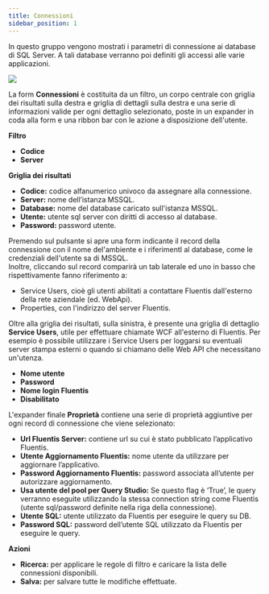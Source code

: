 ```yaml
---
title: Connessioni
sidebar_position: 1
---
```

In questo gruppo vengono mostrati i parametri di connessione ai database di SQL Server. A tali database verranno poi definiti gli accessi alle varie applicazioni.

![](/img/home/connections/connections1.png)

La form **Connessioni** è costituita da un filtro, un corpo centrale con griglia dei risultati sulla destra e griglia di dettagli sulla destra e una serie di informazioni valide per ogni dettaglio selezionato, poste in un expander in coda alla form e una ribbon bar con le azione a disposizione dell'utente.

**Filtro**
* **Codice**
* **Server**

**Griglia dei risultati**
* **Codice:** codice alfanumerico univoco da assegnare alla connessione.
* **Server:** nome dell’istanza MSSQL.
* **Database:** nome del database caricato sull'istanza MSSQL.
* **Utente:** utente sql server con diritti di accesso al database.
* **Password:** password utente.

Premendo sul pulsante si apre una form indicante il record della connessione con il nome del'ambiente e i riferimentI al database, come le credenziali dell'utente sa di MSSQL.  
Inoltre, cliccando sul record comparirà un tab laterale ed uno in basso che rispettivamente fanno riferimento a:
* Service Users, cioè gli utenti abilitati a contattare Fluentis dall'esterno della rete aziendale (ed. WebApi).
* Properties, con l'indirizzo del server Fluentis.



Oltre alla griglia dei risultati, sulla sinistra, è presente una griglia di dettaglio **Service Users**, utile per effettuare chiamate WCF all'esterno di Fluentis. Per esempio è possibile utilizzare i Service Users per loggarsi su eventuali server stampa esterni o quando si chiamano delle Web API che necessitano un'utenza.
* **Nome utente**
* **Password**
* **Nome login Fluentis**
* **Disabilitato**

L'expander finale **Proprietà** contiene una serie di proprietà aggiuntive per ogni record di connessione che viene selezionato:
* **Url Fluentis Server:**  contiene url su cui è stato pubblicato l’applicativo Fluentis.
* **Utente Aggiornamento Fluentis:** nome utente da utilizzare per aggiornare l’applicativo.
* **Password Aggiornamento Fluentis:** password associata all’utente per autorizzare aggiornamento.
* **Usa utente del pool per Query Studio:** Se questo flag è ‘True’, le query verranno eseguite utilizzando la stessa connection string come Fluentis (utente sql/password definite nella riga della connessione).
* **Utente SQL:** utente utilizzato da Fluentis per eseguire le query su DB.
* **Password SQL:** password dell’utente SQL utilizzato da Fluentis per eseguire le query.

**Azioni**
* **Ricerca:** per applicare le regole di filtro e caricare la lista delle connessioni disponibili.
* **Salva:** per salvare tutte le modifiche effettuate.

